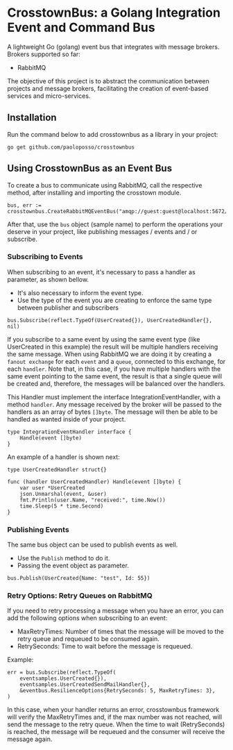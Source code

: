 # CrosstownBus: a Golang Integration Event and Command Bus

A lightweight Go (golang) event bus that integrates with message brokers.
Brokers supported so far:
* RabbitMQ

The objective of this project is to abstract the communication between projects and message brokers, facilitating the creation of event-based services and micro-services.

## Installation
Run the command below to add crosstownbus as a library in your project:

```shell
go get github.com/paoloposso/crosstownbus
```

## Using CrosstownBus as an Event Bus

To create a bus to communicate using RabbitMQ, call the respective method, after installing and importing the crosstown module.

```shell
bus, err := crosstownbus.CreateRabbitMQEventBus("amqp://guest:guest@localhost:5672/")
```

After that, use the `bus` object (sample name) to perform the operations your deserve in your project, like publishing messages / events and / or subscribe.

### Subscribing to Events

When subscribing to an event, it's necessary to pass a handler as parameter, as shown bellow. 
* It's also necessary to inform the event type. 
* Use the type of the event you are creating to enforce the same type between publisher and subscribers 

```shell
bus.Subscribe(reflect.TypeOf(UserCreated{}), UserCreatedHandler{}, nil)
```

If you subscribe to a same event by using the same event type (like UserCreated in this example) the result will be multiple handlers receiving the same message.
When using RabbitMQ we are doing it by creating a `fanout exchange` for each `event` and a `queue`, connected to this exchange, for each `handler`. Note that, in this case, if you have multiple handlers with the same event pointing to the same event, the result is that a single queue will be created and, therefore, the messages will be balanced over the handlers.

This Handler must implement the interface IntegrationEventHandler, with a method `handler`.
Any message received by the broker will be passed to the handlers as an array of bytes `[]byte`.
The message will then be able to be handled as wanted inside of your project.
```shell
type IntegrationEventHandler interface {
	Handle(event []byte)
}
```

An example of a handler is shown next:
```shell
type UserCreatedHandler struct{}

func (handler UserCreatedHandler) Handle(event []byte) {
	var user *UserCreated
	json.Unmarshal(event, &user)
	fmt.Println(user.Name, "received:", time.Now())
	time.Sleep(5 * time.Second)
}
```

### Publishing Events
The same bus object can be used to publish events as well. 
* Use the `Publish` method to do it.
* Passing the event object as parameter.

```shell
bus.Publish(UserCreated{Name: "test", Id: 55})
```

### Retry Options: Retry Queues on RabbitMQ
If you need to retry processing a message when you have an error, you can add the following options when subscribing to an event:
* MaxRetryTimes: Number of times that the message will be moved to the retry queue and requeued to be consumed again.
* RetrySeconds: Time to wait before the message is requeued.

Example:
```
err = bus.Subscribe(reflect.TypeOf(
	eventsamples.UserCreated{}), 
	eventsamples.UserCreatedSendMailHandler{}, 
	&eventbus.ResilienceOptions{RetrySeconds: 5, MaxRetryTimes: 3},
)
```

In this case, when your handler returns an error, crosstownbus framework will verify the MaxRetryTimes and, if the max number was not reached, will send the message to the retry queue. When the time to wait (RetrySeconds) is reached, the message will be requeued and the consumer will receive the message again.